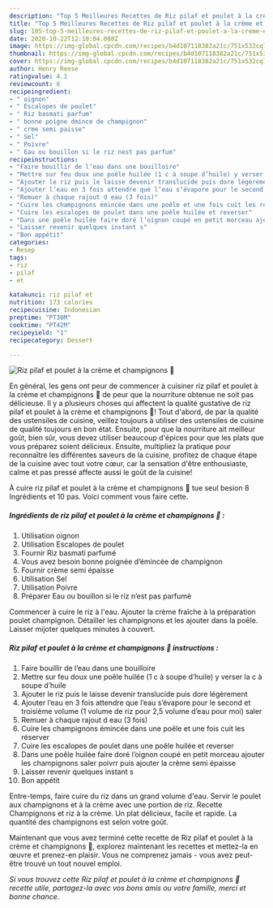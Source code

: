 ```yaml
---
description: "Top 5 Meilleures Recettes de Riz pilaf et poulet à la crème et champignons 🍄"
title: "Top 5 Meilleures Recettes de Riz pilaf et poulet à la crème et champignons 🍄"
slug: 105-top-5-meilleures-recettes-de-riz-pilaf-et-poulet-a-la-creme-et-champignons
date: 2020-10-22T12:10:04.080Z
image: https://img-global.cpcdn.com/recipes/b4d107118382a21c/751x532cq70/riz-pilaf-et-poulet-a-la-creme-et-champignons-🍄-photo-principale-de-la-recette.jpg
thumbnail: https://img-global.cpcdn.com/recipes/b4d107118382a21c/751x532cq70/riz-pilaf-et-poulet-a-la-creme-et-champignons-🍄-photo-principale-de-la-recette.jpg
cover: https://img-global.cpcdn.com/recipes/b4d107118382a21c/751x532cq70/riz-pilaf-et-poulet-a-la-creme-et-champignons-🍄-photo-principale-de-la-recette.jpg
author: Henry Reese
ratingvalue: 4.1
reviewcount: 6
recipeingredient:
- " oignon"
- " Escalopes de poulet"
- " Riz basmati parfum"
- " bonne poigne dmince de champignon"
- " crme semi paisse"
- " Sel"
- " Poivre"
- " Eau ou bouillon si le riz nest pas parfum"
recipeinstructions:
- "Faire bouillir de l’eau dans une bouilloire"
- "Mettre sur feu doux une poêle huilée (1 c à soupe d’huile) y verser la c à soupe d’huile"
- "Ajouter le riz puis le laisse devenir translucide puis dore légèrement"
- "Ajouter l’eau en 3 fois attendre que l’eau s’évapore pour le second et troisième volume (1 volume de riz pour 2,5 volume d’eau pour moi) saler"
- "Remuer à chaque rajout d eau (3 fois)"
- "Cuire les champignons émincée dans une poêle et une fois cuit les réserver"
- "Cuire les escalopes de poulet dans une poêle huilée et reverser"
- "Dans une poêle huilée faire doré l’oignon coupé en petit morceau ajouter les champignons saler poivrr puis ajouter la crème semi épaisse"
- "Laisser revenir quelques instant s"
- "Bon appétit"
categories:
- Resep
tags:
- riz
- pilaf
- et

katakunci: riz pilaf et 
nutrition: 173 calories
recipecuisine: Indonesian
preptime: "PT30M"
cooktime: "PT42M"
recipeyield: "1"
recipecategory: Dessert

---
```



![Riz pilaf et poulet à la crème et champignons 🍄](https://img-global.cpcdn.com/recipes/b4d107118382a21c/751x532cq70/riz-pilaf-et-poulet-a-la-creme-et-champignons-🍄-photo-principale-de-la-recette.jpg)

En général, les gens ont peur de commencer à cuisiner riz pilaf et poulet à la crème et champignons 🍄 de peur que la nourriture obtenue ne soit pas délicieuse. Il y a plusieurs choses qui affectent la qualité gustative de riz pilaf et poulet à la crème et champignons 🍄! Tout d'abord, de par la qualité des ustensiles de cuisine, veillez toujours à utiliser des ustensiles de cuisine de qualité toujours en bon état. Ensuite, pour que la nourriture ait meilleur goût, bien sûr, vous devez utiliser beaucoup d'épices pour que les plats que vous préparez soient délicieux. Ensuite, multipliez la pratique pour reconnaître les différentes saveurs de la cuisine, profitez de chaque étape de la cuisine avec tout votre cœur, car la sensation d'être enthousiaste, calme et pas pressé affecte aussi le goût de la cuisine!

<!--inarticleads1-->

À cuire riz pilaf et poulet à la crème et champignons 🍄 tue seul besion 8 Ingrédients et 10 pas. Voici comment vous faire cette.

##### Ingrédients de riz pilaf et poulet à la crème et champignons 🍄 :

1. Utilisation  oignon
1. Utilisation  Escalopes de poulet
1. Fournir  Riz basmati parfumé
1. Vous avez besoin  bonne poignée d’émincée de champignon
1. Fournir  crème semi épaisse
1. Utilisation  Sel
1. Utilisation  Poivre
1. Préparer  Eau ou bouillon si le riz n’est pas parfumé


Commencer à cuire le riz à l&#39;eau. Ajouter la crème fraîche à la préparation poulet champignon. Détailler les champignons et les ajouter dans la poêle. Laisser mijoter quelques minutes à couvert. 

<!--inarticleads2-->

##### Riz pilaf et poulet à la crème et champignons 🍄 instructions :

1. Faire bouillir de l’eau dans une bouilloire
1. Mettre sur feu doux une poêle huilée (1 c à soupe d’huile) y verser la c à soupe d’huile
1. Ajouter le riz puis le laisse devenir translucide puis dore légèrement
1. Ajouter l’eau en 3 fois attendre que l’eau s’évapore pour le second et troisième volume (1 volume de riz pour 2,5 volume d’eau pour moi) saler
1. Remuer à chaque rajout d eau (3 fois)
1. Cuire les champignons émincée dans une poêle et une fois cuit les réserver
1. Cuire les escalopes de poulet dans une poêle huilée et reverser
1. Dans une poêle huilée faire doré l’oignon coupé en petit morceau ajouter les champignons saler poivrr puis ajouter la crème semi épaisse
1. Laisser revenir quelques instant s
1. Bon appétit


Entre-temps, faire cuire du riz dans un grand volume d&#39;eau. Servir le poulet aux champignons et à la crème avec une portion de riz. Recette Champignons et riz à la crème. Un plat délicieux, facile et rapide. La quantité des champignons est selon votre goût. 

<!--inarticleads1-->

<p>
Maintenant que vous avez terminé cette recette de Riz pilaf et poulet à la crème et champignons 🍄, explorez maintenant les recettes et mettez-la en œuvre et prenez-en plaisir. Vous ne comprenez jamais - vous avez peut-être trouvé un tout nouvel emploi.
</p>

<p>
<i>Si vous trouvez cette Riz pilaf et poulet à la crème et champignons 🍄 recette utile, partagez-la avec vos bons amis ou votre famille, merci et bonne chance.</i>
</p>
